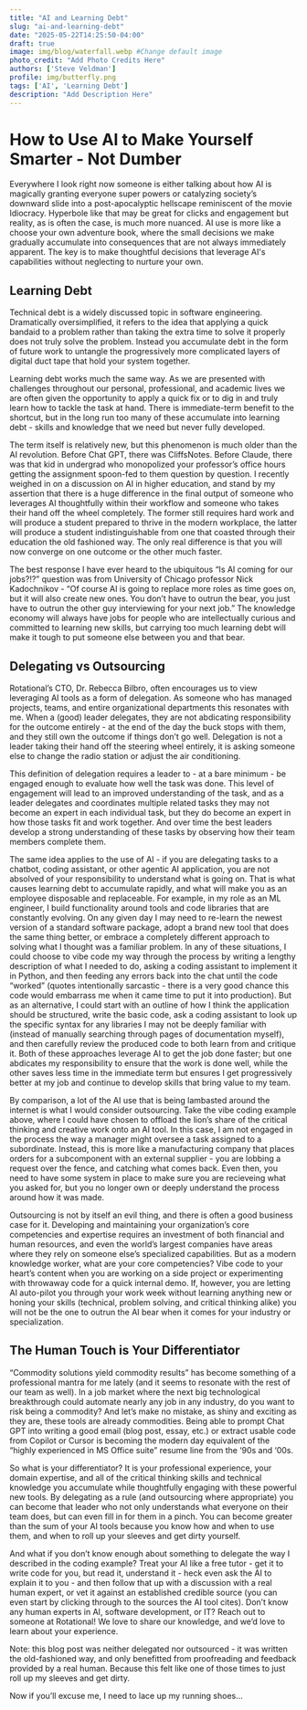 ```yaml
---
title: "AI and Learning Debt"
slug: "ai-and-learning-debt"
date: "2025-05-22T14:25:50-04:00"
draft: true
image: img/blog/waterfall.webp #Change default image
photo_credit: "Add Photo Credits Here"
authors: ['Steve Veldman']
profile: img/butterfly.png
tags: ['AI', 'Learning Debt']
description: "Add Description Here"
---
```


# How to Use AI to Make Yourself Smarter - Not Dumber

Everywhere I look right now someone is either talking about how AI is magically granting everyone super powers or catalyzing society’s downward slide into a post-apocalyptic hellscape reminiscent of the movie Idiocracy. Hyperbole like that may be great for clicks and engagement but reality, as is often the case, is much more nuanced. AI use is more like a choose your own adventure book, where the small decisions we make gradually accumulate into consequences that are not always immediately apparent. The key is to make thoughtful decisions that leverage AI's capabilities without neglecting to nurture your own.

<!--more-->

## Learning Debt

Technical debt is a widely discussed topic in software engineering. Dramatically oversimplified, it refers to the idea that applying a quick bandaid to a problem rather than taking the extra time to solve it properly does not truly solve the problem. Instead you accumulate debt in the form of future work to untangle the progressively more complicated layers of digital duct tape that hold your system together.

Learning debt works much the same way. As we are presented with challenges throughout our personal, professional, and academic lives we are often given the opportunity to apply a quick fix or to dig in and truly learn how to tackle the task at hand. There is immediate-term benefit to the shortcut, but in the long run too many of these accumulate into learning debt - skills and knowledge that we need but never fully developed.

The term itself is relatively new, but this phenomenon is much older than the AI revolution. Before Chat GPT, there was CliffsNotes. Before Claude, there was that kid in undergrad who monopolized your professor’s office hours getting the assignment spoon-fed to them question by question. I recently weighed in on a discussion on AI in higher education, and stand by my assertion that there is a huge difference in the final output of someone who leverages AI thoughtfully within their workflow and someone who takes their hand off the wheel completely. The former still requires hard work and will produce a student prepared to thrive in the modern workplace, the latter will produce a student indistinguishable from one that coasted through their education the old fashioned way. The only real difference is that you will now converge on one outcome or the other much faster.

The best response I have ever heard to the ubiquitous “Is AI coming for our jobs?!?” question was from University of Chicago professor  Nick Kadochnikov - “Of course AI is going to replace more roles as time goes on, but it will also create new ones. You don’t have to outrun the bear, you just have to outrun the other guy interviewing for your next job.” The knowledge economy will always have jobs for people who are intellectually curious and committed to learning new skills, but carrying too much learning debt will make it tough to put someone else between you and that bear.

## Delegating vs Outsourcing

Rotational’s CTO, Dr. Rebecca Bilbro, often encourages us to view leveraging AI tools as a form of delegation. As someone who has managed projects, teams, and entire organizational departments this resonates with me. When a (good) leader delegates, they are not abdicating responsibility for the outcome entirely - at the end of the day the buck stops with them, and they still own the outcome if things don’t go well. Delegation is not a leader taking their hand off the steering wheel entirely, it is asking someone else to change the radio station or adjust the air conditioning.

This definition of delegation requires a leader to - at a bare minimum - be engaged enough to evaluate how well the task was done. This level of engagement will lead to an improved understanding of the task, and as a leader delegates and coordinates multiple related tasks they may not become an expert in each individual task, but they do become an expert in how those tasks fit and work together. And over time the best leaders develop a strong understanding of these tasks by observing how their team members complete them.

The same idea applies to the use of AI - if you are delegating tasks to a chatbot, coding assistant, or other agentic AI application, you are not absolved of your responsibility to understand what is going on. That is what causes learning debt to accumulate rapidly, and what will make you as an employee disposable and replaceable. For example, in my role as an ML engineer, I build functionality around tools and code libraries that are constantly evolving. On any given day I may need to re-learn the newest version of a standard software package, adopt a brand new tool that does the same thing better, or embrace a completely different approach to solving what I thought was a familiar problem. In any of these situations, I could choose to vibe code my way through the process by writing a lengthy description of what I needed to do, asking a coding assistant to implement it in Python, and then feeding any errors back into the chat until the code “worked” (quotes intentionally sarcastic -  there is a very good chance this code would embarrass me when it came time to put it into production). But as an alternative, I could start with an outline of how I think the application should be structured, write the basic code, ask a coding assistant to look up the specific syntax for any libraries I may not be deeply familiar with (instead of manually searching through pages of documentation myself), and then carefully review the produced code to both learn from and critique it. Both of these approaches leverage AI to get the job done faster; but one abdicates my responsibility to ensure that the work is done well, while the other saves less time in the immediate term but ensures I get progressively better at my job and continue to develop skills that bring value to my team.

By comparison, a lot of the AI use that is being lambasted around the internet is what I would consider outsourcing. Take the vibe coding example above, where I could have chosen to offload the lion’s share of the critical thinking and creative work onto an AI tool. In this case, I am not engaged in the process the way a manager might oversee a task assigned to a subordinate. Instead, this is more like a manufacturing company that places orders for a subcomponent with an external supplier - you are lobbing a request over the fence, and catching what comes back. Even then, you need to have some system in place to make sure you are recieveing what you asked for, but you no longer own or deeply understand the process around how it was made.

Outsourcing is not by itself an evil thing, and there is often a good business case for it. Developing and maintaining your organization’s core competencies and expertise requires an investment of both financial and human resources, and even the world’s largest companies have areas where they rely on someone else’s specialized capabilities. But as a modern knowledge worker, what are your core competencies? Vibe code to your heart’s content when you are working on a side project or experimenting with throwaway code for a quick internal demo. If, however, you are letting AI auto-pilot you through your work week without learning anything new or honing your skills (technical, problem solving, and critical thinking alike) you will not be the one to outrun the AI bear when it comes for your industry or specialization.

## The Human Touch is Your Differentiator

“Commodity solutions yield commodity results” has become something of a professional mantra for me lately (and it seems to resonate with the rest of our team as well). In a job market where the next big technological breakthrough could automate nearly any job in any industry, do you want to risk being a commodity? And let’s make no mistake, as shiny and exciting as they are, these tools are already commodities. Being able to prompt Chat GPT into writing a good email (blog post, essay, etc.) or extract usable code from Copilot or Cursor is becoming the modern day equivalent of the “highly experienced in MS Office suite” resume line from the ‘90s and ‘00s.

So what is your differentiator? It is your professional experience, your domain expertise, and all of the critical thinking skills and technical knowledge you accumulate while thoughtfully engaging with these powerful new tools. By delegating as a rule (and outsourcing where appropriate) you can become that leader who not only understands what everyone on their team does, but can even fill in for them in a pinch. You can become greater than the sum of your AI tools because you know how and when to use them, and when to roll up your sleeves and get dirty yourself.

And what if you don’t know enough about something to delegate the way I described in the coding example? Treat your AI like a free tutor - get it to write code for you, but read it, understand it - heck even ask the AI to explain it to you - and then follow that up with a discussion with a real human expert, or vet it against an established credible source (you can even start by clicking through to the sources the AI tool cites). Don’t know any human experts in AI, software development, or IT? Reach out to someone at Rotational! We love to share our knowledge, and we’d love to learn about your experience.

Note: this blog post was neither delegated nor outsourced - it was written the old-fashioned way, and only benefitted from proofreading and feedback provided by a real human. Because this felt like one of those times to just roll up my sleeves and get dirty.

Now if you’ll excuse me, I need to lace up my running shoes…
